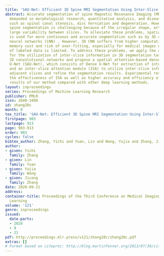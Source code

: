 ```yaml
---
title: 'SAU-Net: Efficient 3D Spine MRI Segmentation Using Inter-Slice Attention'
abstract: Accurate segmentation of spine Magnetic Resonance Imaging (MRI) is highly
  demanded in morphological research, quantitative analysis, and diseases identification,
  such as spinal canal stenosis, disc herniation and degeneration. However, accurate
  spine segmentation is challenging because of the irregular shape, artifacts and
  large variability between slices. To alleviate these problems, spatial information
  is used for more continuous and accurate segmentation such as by 3D convolutional
  neural networks (CNN) . However, 3D CNN suffers from higher computational cost,
  memory cost and risk of over-fitting, especially for medical images where the number
  of labeled data is limited. To address these problems, we apply the attention mechanism
  for the utilization of inter-slice information in 3D segmentation tasks based on
  2D convolutional networks and propose a spatial attention-based densely connected
  U-Net (SAU-Net), which consists of Dense U-Net for extraction of intra-slice features
  and an inter-slice attention module (ISA) to utilize inter-slice information from
  adjacent slices and refine the segmentation results. Experimental results demonstrate
  the effectiveness of ISA as well as higher accuracy and efficiency of segmentation
  results of our method compared with other deep learning methods.
layout: inproceedings
series: Proceedings of Machine Learning Research
publisher: PMLR
issn: 2640-3498
id: zhang20c
month: 0
tex_title: 'SAU-Net: Efficient 3D Spine MRI Segmentation Using Inter-Slice Attention'
firstpage: 903
lastpage: 913
page: 903-913
order: 903
cycles: false
bibtex_author: Zhang, Yichi and Yuan, Lin and Wang, Yujia and Zhang, Jicong
author:
- given: Yichi
  family: Zhang
- given: Lin
  family: Yuan
- given: Yujia
  family: Wang
- given: Jicong
  family: Zhang
date: 2020-09-21
address: 
container-title: Proceedings of the Third Conference on Medical Imaging with Deep
  Learning
volume: '121'
genre: inproceedings
issued:
  date-parts:
  - 2020
  - 9
  - 21
pdf: http://proceedings.mlr.press/v121/zhang20c/zhang20c.pdf
extras: []
# Format based on citeproc: http://blog.martinfenner.org/2013/07/30/citeproc-yaml-for-bibliographies/
---
```

